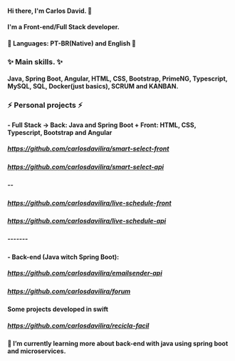 #### Hi there, I'm Carlos David. 👋
#### I'm a Front-end/Full Stack developer.

#### 💬 Languages: PT-BR(Native) and English 💬

####

### ✨ Main skills. ✨
#### Java, Spring Boot, Angular, HTML, CSS, Bootstrap, PrimeNG, Typescript, MySQL, SQL, Docker(just basics), SCRUM and KANBAN.  


### ⚡ Personal projects ⚡
#### - Full Stack -> Back: Java and Spring Boot +  Front: HTML, CSS, Typescript, Bootstrap and Angular 
##### https://github.com/carlosdavilira/smart-select-front
##### https://github.com/carlosdavilira/smart-select-api
##### --
##### https://github.com/carlosdavilira/live-schedule-front
##### https://github.com/carlosdavilira/live-schedule-api

##### -------
#### - Back-end (Java witch Spring Boot):
##### https://github.com/carlosdavilira/emailsender-api
##### https://github.com/carlosdavilira/forum

#### Some projects developed in swift
##### https://github.com/carlosdavilira/recicla-facil

#### 🌱 I’m currently learning more about back-end with java using spring boot and microservices.



